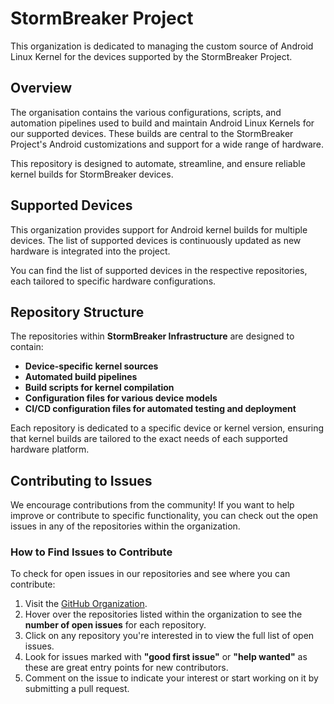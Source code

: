 # StormBreaker Project

This organization is dedicated to managing the custom source of Android Linux Kernel for the devices supported by the StormBreaker Project.

## Overview

The organisation contains the various configurations, scripts, and automation pipelines used to build and maintain Android Linux Kernels for our supported devices. These builds are central to the StormBreaker Project's Android customizations and support for a wide range of hardware.

This repository is designed to automate, streamline, and ensure reliable kernel builds for StormBreaker devices.

## Supported Devices

This organization provides support for Android kernel builds for multiple devices. The list of supported devices is continuously updated as new hardware is integrated into the project.

You can find the list of supported devices in the respective repositories, each tailored to specific hardware configurations.

## Repository Structure

The repositories within **StormBreaker Infrastructure** are designed to contain:

- **Device-specific kernel sources**
- **Automated build pipelines**
- **Build scripts for kernel compilation**
- **Configuration files for various device models**
- **CI/CD configuration files for automated testing and deployment**

Each repository is dedicated to a specific device or kernel version, ensuring that kernel builds are tailored to the exact needs of each supported hardware platform.

## Contributing to Issues

We encourage contributions from the community! If you want to help improve or contribute to specific functionality, you can check out the open issues in any of the repositories within the organization.

### How to Find Issues to Contribute

To check for open issues in our repositories and see where you can contribute:

1. Visit the [GitHub Organization](https://github.com/StormBreaker-Project).
2. Hover over the repositories listed within the organization to see the **number of open issues** for each repository.
3. Click on any repository you're interested in to view the full list of open issues.
4. Look for issues marked with **"good first issue"** or **"help wanted"** as these are great entry points for new contributors.
5. Comment on the issue to indicate your interest or start working on it by submitting a pull request.
